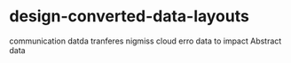 # design-converted-data-layouts
communication datda tranferes nigmiss cloud erro data to impact Abstract data
